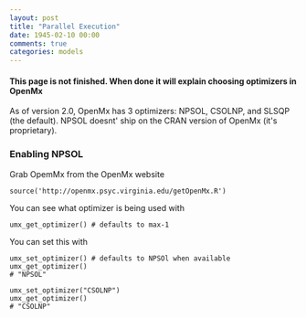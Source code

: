 ```yaml
---
layout: post
title: "Parallel Execution"
date: 1945-02-10 00:00
comments: true
categories: models
---
```


#### This page is not finished. When done it will explain choosing optimizers in OpenMx

As of version 2.0, OpenMx has 3 optimizers: NPSOL, CSOLNP, and SLSQP (the default).
NPSOL doesnt' ship on the CRAN version of OpenMx (it's proprietary).

### Enabling NPSOL
Grab OpemMx from the OpenMx website

```splus
source('http://openmx.psyc.virginia.edu/getOpenMx.R')

```

You can see what optimizer  is being used with

```splus
umx_get_optimizer() # defaults to max-1
```

You can set this with 

```splus
umx_set_optimizer() # defaults to NPSOl when available
umx_get_optimizer()
# "NPSOL"

umx_set_optimizer("CSOLNP")
umx_get_optimizer()
# "CSOLNP"

```